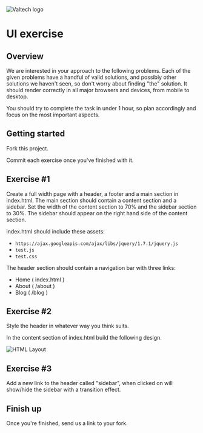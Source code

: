 ![Valtech logo](http://i.imgur.com/32Oipl4.png "Valtech logo")

UI exercise
==============================

Overview
--------

We are interested in your approach to the following problems. Each of the given problems have a handful of valid solutions, and possibly other solutions we haven't seen, so don't worry about finding "the" solution. It should render correctly in all major browsers and devices, from mobile to desktop.

You should try to complete the task in under 1 hour, so plan accordingly and focus on the most important aspects.

Getting started
---------------
Fork this project.

Commit each exercise once you've finished with it.

Exercise #1
-----------
Create a full width page with a header, a footer and a main section in index.html. The main section should contain a content section and a sidebar. Set the width of the content section to 70% and the sidebar section to 30%. The sidebar should appear on the right hand side of the content section.

index.html should include these assets:

- `https://ajax.googleapis.com/ajax/libs/jquery/1.7.1/jquery.js`
- `test.js`
- `test.css`

The header section should contain a navigation bar with three links:

- Home ( index.html )
- About ( /about )
- Blog ( /blog )
    
Exercise #2
-----------
Style the header in whatever way you think suits.

In the content section of index.html build the following design.

![HTML Layout](http://i.imgur.com/Q9dHL3d.png "HTML Layout")

Exercise #3
-----------
Add a new link to the header called "sidebar", when clicked on will show/hide the sidebar with a transition effect.

Finish up
---------
Once you're finished, send us a link to your fork.